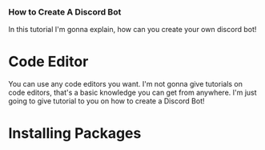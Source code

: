 ### How to Create A Discord Bot

In this tutorial I'm gonna explain, how can you create your own discord bot!

# Code Editor
You can use any code editors you want. I'm not gonna give tutorials on code editors, that's a basic knowledge you can get from anywhere. I'm just going to give tutorial to you on how to create a Discord Bot!

# Installing Packages